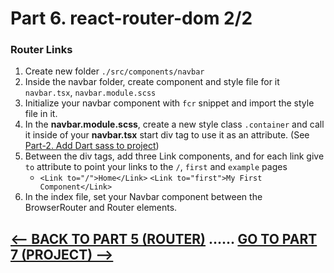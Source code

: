 <h1>Part 6. react-router-dom 2/2</h1>
<h3>Router Links</h3>

1. Create new folder `./src/components/navbar`
2. Inside the navbar folder, create component and style file for it `navbar.tsx`, `navbar.module.scss`
3. Initialize your navbar component with `fcr` snippet and import the style file in it.
4. In the <b>navbar.module.scss</b>, create a new style class `.container` and call it inside of your <b>navbar.tsx</b> start div tag to use it as an attribute. (See [Part-2. Add Dart sass to project](sass))
5. Between the div tags, add three Link components, and for each link give `to` attribute to point your links to the `/`, `first` and `example` pages
    * `<Link to="/">Home</Link>` `<Link to="first">My First Component</Link>`
6. In the index file, set your Navbar component between the BrowserRouter and Router elements.

## [<-- BACK TO PART 5 (ROUTER)](router) ...... [GO TO PART 7 (PROJECT) -->](portfolio)
